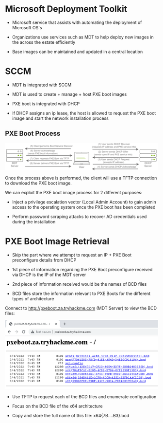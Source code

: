 # Microsoft Deployment Toolkit

- Microsoft service that assists with automating the deployment of Microsoft OS's

- Organizations use services such as MDT to help deploy new images in the across the estate efficiently

- Base images can be maintained and updated in a central location

# SCCM

- MDT is integrated with SCCM

- MDT is used to create + manage + host PXE boot images

- PXE boot is integrated with DHCP

- If DHCP assigns an ip lease, the host is allowed to request the PXE boot image and start the network installation process

## PXE Boot Process
![Alt text](<../../Images/PXE Boot Process.png>)

Once the process above is performed, the client will use a TFTP connection to download the PXE boot image.

We can exploit the PXE boot image process for 2 different purposes:

- Inject a privilege escalation vector (Local Admin Account) to gain admin access to the operating system once the PXE boot has been completed

- Perform password scraping attacks to recover AD credentials used during the installation

# PXE Boot Image Retrieval

- Skip the part where we attempt to request an IP + PXE Boot preconfigure details from DHCP

- 1st piece of information regarding the PXE Boot preconfigure received via DHCP is the IP of the MDT server

- 2nd piece of information received would be the names of BCD files

- BCD files store the information relevant to PXE Boots for the different types of architecture

Connect to http://pxeboot.za.tryhackme.com (MDT Server) to view the BCD files:

![Alt text](<../../Images/BCD Files.png>)

- Use TFTP to request each of the BCD files and enumerate configuration

- Focus on the BCD file of the x64 architecture

- Copy and store the full name of this file: x64{7B....B3}.bcd